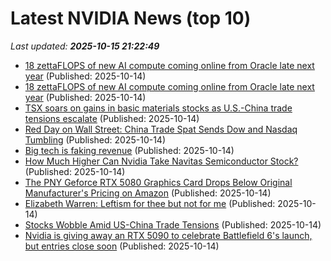 # Latest NVIDIA News (top 10)
_Last updated: **2025-10-15 21:22:49**_

- [18 zettaFLOPS of new AI compute coming online from Oracle late next year](https://biztoc.com/x/4065c7d334334018) (Published: 2025-10-14)
- [18 zettaFLOPS of new AI compute coming online from Oracle late next year](https://www.theregister.com/2025/10/14/oracle_amd_nvidia/) (Published: 2025-10-14)
- [TSX soars on gains in basic materials stocks as U.S.-China trade tensions escalate](https://financialpost.com/pmn/tsx-soars-on-gains-in-basic-materials-stocks-as-u-s-china-trade-tensions-escalate) (Published: 2025-10-14)
- [Red Day on Wall Street: China Trade Spat Sends Dow and Nasdaq Tumbling](https://www.ibtimes.com/red-day-wall-street-china-trade-spat-sends-dow-nasdaq-tumbling-3787000) (Published: 2025-10-14)
- [Big tech is faking revenue](https://www.osnews.com/story/143538/big-tech-is-faking-revenue/) (Published: 2025-10-14)
- [How Much Higher Can Nvidia Take Navitas Semiconductor Stock?](https://biztoc.com/x/7cc7ef935cc732a1) (Published: 2025-10-14)
- [The PNY Geforce RTX 5080 Graphics Card Drops Below Original Manufacturer's Pricing on Amazon](https://www.ign.com/articles/pny-geforce-rtx-5080-graphics-card-drops-below-msrp-on-amazon) (Published: 2025-10-14)
- [Elizabeth Warren: Leftism for thee but not for me](https://www.wnd.com/2025/10/elizabeth-warren-leftism-thee-not-me/) (Published: 2025-10-14)
- [Stocks Wobble Amid US-China Trade Tensions](https://www.newser.com/story/376851/stocks-wobble-amid-us-china-trade-tensions.html) (Published: 2025-10-14)
- [Nvidia is giving away an RTX 5090 to celebrate Battlefield 6's launch, but entries close soon](https://www.notebookcheck.net/Nvidia-is-giving-away-an-RTX-5090-to-celebrate-Battlefield-6-s-launch-but-entries-close-soon.1138378.0.html) (Published: 2025-10-14)
